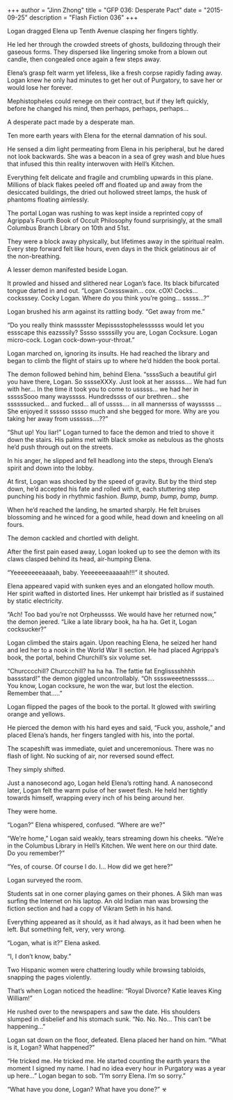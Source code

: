 +++
author = "Jinn Zhong"
title = "GFP 036: Desperate Pact"
date = "2015-09-25"
description = "Flash Fiction 036"
+++

Logan dragged Elena up Tenth Avenue clasping her fingers tightly.

He led her through the crowded streets of ghosts, bulldozing through their gaseous forms. They dispersed like lingering smoke from a blown out candle, then congealed once again a few steps away.

Elena’s grasp felt warm yet lifeless, like a fresh corpse rapidly fading away. Logan knew he only had minutes to get her out of Purgatory, to save her or would lose her forever. 

Mephistopheles could renege on their contract, but if they left quickly, before he changed his mind, then perhaps, perhaps, perhaps…

A desperate pact made by a desperate man. 

Ten more earth years with Elena for the eternal damnation of his soul.

He sensed a dim light permeating from Elena in his peripheral, but he dared not look backwards. She was a beacon in a sea of grey wash and blue hues that infused this thin reality interwoven with Hell’s Kitchen.

Everything felt delicate and fragile and crumbling upwards in this plane. Millions of black flakes peeled off and floated up and away from the desiccated buildings, the dried out hollowed street lamps, the husk of phantoms floating aimlessly.

The portal Logan was rushing to was kept inside a reprinted copy of Agrippa’s Fourth Book of Occult Philosophy found surprisingly, at the small Columbus Branch Library on 10th and 51st. 

They were a block away physically, but lifetimes away in the spiritual realm. Every step forward felt like hours, even days in the thick gelatinous air of the non-breathing.

A lesser demon manifested beside Logan. 

It prowled and hissed and slithered near Logan’s face. Its black bifurcated tongue darted in and out. “Logan Coxssswain… cox. cOX! Cocks… cocksssey. Cocky Logan. Where do you think you’re going… sssss…?”

Logan brushed his arm against its rattling body. “Get away from me.”

“Do you really think masssster Mepisssstophelessssss would let you essscape  this eazsssily? Sssso sssssilly you are, Logan Cocksure. Logan micro-cock. Logan cock-down-your-throat.”

Logan marched on, ignoring its insults. He had reached the library and began to climb the flight of stairs up to where he’d hidden the book portal. 

The demon followed behind him, behind Elena. “ssssSuch a beautiful girl you have there, Logan. So sssseXXXy. Just look at her asssss…. We had fun with her… In the time it took you to come to usssss… we had her in sssssSooo many waysssss. Hundredssss of our brethren… she ssssssucked… and fucked… all of ussss…. in all mannersss of waysssss … She enjoyed it ssssso sssso much and she begged for more. Why are you taking her away from ussssss….??”

“Shut up! You liar!” Logan turned to face the demon and tried to shove it down the stairs. His palms met with black smoke as nebulous as the ghosts he’d push through out on the streets.

In his anger, he slipped and fell headlong into the steps, through Elena’s spirit and  down into the lobby.

At first, Logan was shocked by the speed of gravity. But by the third step down, he’d accepted his fate and rolled with it, each stuttering step punching his body in rhythmic fashion. _Bump, bump, bump, bump, bump._

When he’d reached the landing, he smarted sharply. He felt bruises blossoming and he winced for a good while, head down and kneeling on all fours.

The demon cackled and chortled with delight.

After the first pain eased away, Logan looked up to see the demon with its claws clasped behind its head, air-humping Elena.

“Yeeeeeeeeaaaah, baby. Yeeeeeeeaaaaah!!!” it shouted.

Elena appeared vapid with sunken eyes and an elongated hollow mouth. Her spirit wafted in distorted lines. Her unkempt hair bristled as if sustained by static electricity.

“Ach! Too bad you’re not Orpheussss. We would have her returned now,” the demon jeered. “Like a late library book, ha ha ha. Get it, Logan cocksucker?”

Logan climbed the stairs again. Upon reaching Elena, he seized her hand and led her to a nook in the World War II section. He had placed Agrippa’s book, the portal, behind Churchill’s six volume set.

“Churcccchill? Churccchill? ha ha ha. The fattie fat Englisssshhhh bassstard!” the demon  giggled uncontrollably. “Oh ssssweeetnesssss…. You know, Logan cocksure, he won the war, but lost the election. Remember that…..”

Logan flipped the pages of the book to the portal. It glowed with swirling orange and yellows. 

He pierced the demon with his hard eyes and said, “Fuck you, asshole,” and placed Elena’s hands, her fingers tangled with his, into the portal.

The scapeshift was immediate, quiet and unceremonious. There was no flash of light. No sucking of air, nor reversed sound effect. 

They simply shifted.

Just a nanosecond ago, Logan held Elena’s rotting hand. A nanosecond later, Logan felt the warm pulse of her sweet flesh. He held her tightly towards himself, wrapping every inch of his being around her.

They were home.

“Logan?” Elena whispered, confused. “Where are we?”

“We’re home,” Logan said weakly, tears streaming down his cheeks. “We’re in the Columbus Library in Hell’s Kitchen. We went here on our third date. Do you remember?”

“Yes, of course. Of course I do. I… How did we get here?”

Logan surveyed the room. 

Students sat in one corner playing games on their phones. A Sikh man was surfing the Internet on his laptop. An old Indian man was browsing the fiction section and had a copy of Vikram Seth in his hand.

Everything appeared as it should, as it had always, as it had been when he left. But something felt, very, very wrong.

“Logan, what is it?” Elena asked.

“I, I don’t know, baby.”

Two Hispanic women were chattering loudly while browsing tabloids, snapping the pages violently.

That’s when Logan noticed the headline: “Royal Divorce? Katie leaves King William!”

He rushed over to the newspapers and saw the date. His shoulders slumped in disbelief and his stomach sunk. “No. No. No… This can’t be happening…”

Logan sat down on the floor, defeated. Elena placed her hand on him. “What is it, Logan? What happened?”

“He tricked me. He tricked me. He started counting the earth years the moment I signed my name. I had no idea every hour in Purgatory was a year up here…” Logan began to sob. “I’m sorry Elena. I’m so sorry.”

“What have you done, Logan? What have you done?” ☣
